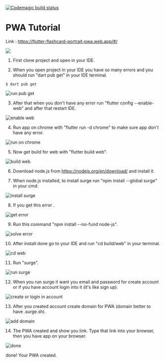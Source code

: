 



[![Codemagic build status](https://api.codemagic.io/apps/61408ce7db3816c8e2627b45/61408ce7db3816c8e2627b44/status_badge.svg)](https://codemagic.io/apps/61408ce7db3816c8e2627b45/61408ce7db3816c8e2627b44/latest_build)



# PWA Tutorial

Link : https://flutter-flashcard-portrait-pwa.web.app/#/  

![](<img src="https://github.com/iwilfried/Flutter-Flashcards-Portrait-PWA/tree/main/images/frame.svg" width="150" height="150">)






1. First clone project and open in your IDE.

2. When you open project in your IDE you have so many errors and you should run "dart pub get" in your IDE terminal.

```
$ dart pub get

```  

![run pub get](https://user-images.githubusercontent.com/95560640/149625807-4666a89a-1725-49de-bc93-7009ea5b6bec.png) 

3. After that when you don't have any error run "flutter config --enable-web" and after that restart IDE.


![enable web](https://user-images.githubusercontent.com/95560640/149625936-2e3f9347-37af-4109-a205-e0a6e36487dd.png)


4. Run app on chrome with "flutter run -d chrome" to make sure app don't have any error.


![run on chrome](https://user-images.githubusercontent.com/95560640/149626048-6d2c6abb-ff2e-4e62-a7a9-aaea435c80f7.png)


5. Now get build for web with "flutter build web".


![build web](https://user-images.githubusercontent.com/95560640/149626096-656fdaeb-9efe-4f31-9e89-6d8115c464d5.png)


6. Download node.js from https://nodejs.org/en/download/ and install it.


7. When node.js installed, to install surge run "npm install --global surge" in your cmd.


![install surge](https://user-images.githubusercontent.com/95560640/149626236-3d0a0f79-67f6-4bc7-9588-eed41eea99c8.png)


8. If you get this error .


![get error](https://user-images.githubusercontent.com/95560640/149626293-8ee3e094-99b0-4e42-a37b-ba09d355609b.png)


9. Run this command "npm install --no-fund node-js".

 
 ![solve error](https://user-images.githubusercontent.com/95560640/149626343-923f72d2-7b53-43ea-93eb-8abba31154a1.png)


10. After install done go to your IDE and run "cd build/web" in your terminal.


![cd web](https://user-images.githubusercontent.com/95560640/149626370-e592e9e2-7a3c-4210-a543-b5d0b688452c.png)


11. Run "surge".


![run surge](https://user-images.githubusercontent.com/95560640/149626396-da7c0a4d-1d87-4891-b880-a98248b0944b.png)


12. When you run surge it want you email and password for create account or if you have account login into it (it's like sign up).


![create or login in account](https://user-images.githubusercontent.com/95560640/149626452-145b6b13-ff71-4a21-8e59-117edefb3862.png)


13. After you created account create domain for PWA (domain better to have .surge.sh).


![add domain](https://user-images.githubusercontent.com/95560640/149626554-b4c1cc66-8f2a-45bd-bfc2-d4fce2a89959.png)


14. The PWA created and show you link. Type that link into your browser, then you have app on your browser.


![done](https://user-images.githubusercontent.com/95560640/149626556-a33b5d18-6a46-4997-8808-1641405c1613.png)

done!
Your PWA created.
